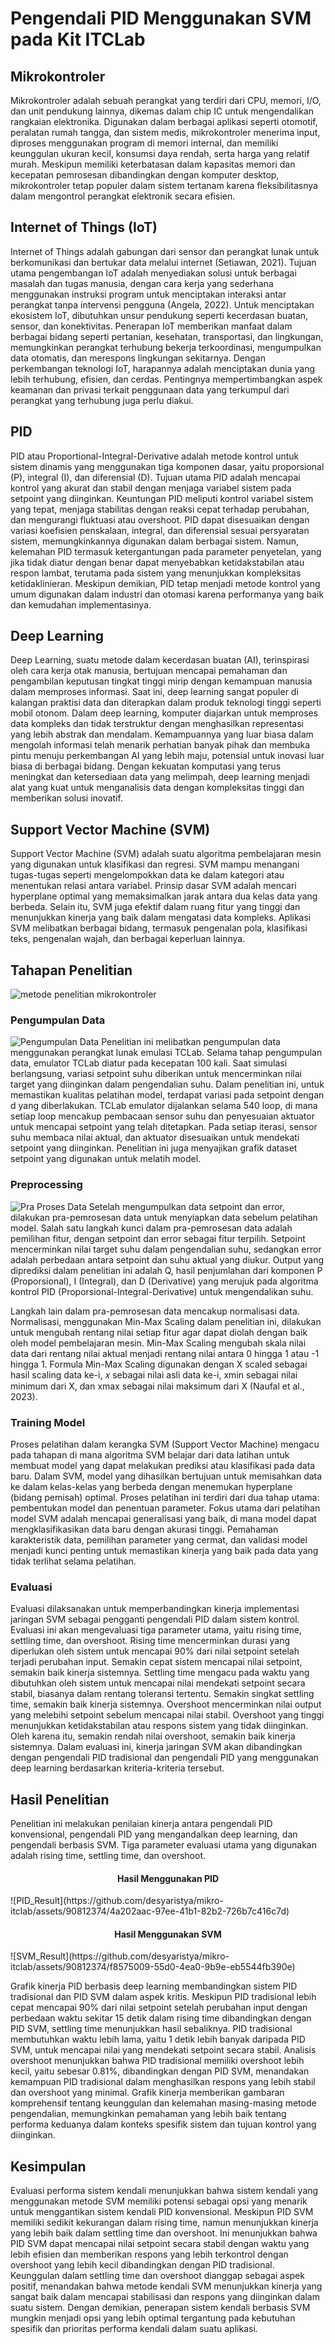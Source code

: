 # Pengendali PID Menggunakan SVM pada Kit ITCLab
## Mikrokontroler
Mikrokontroler adalah sebuah perangkat yang terdiri dari CPU, memori, I/O, dan unit pendukung lainnya, dikemas dalam chip IC untuk mengendalikan rangkaian elektronika. Digunakan dalam berbagai aplikasi seperti otomotif, peralatan rumah tangga, dan sistem medis, mikrokontroler menerima input, diproses menggunakan program di memori internal, dan memiliki keunggulan ukuran kecil, konsumsi daya rendah, serta harga yang relatif murah. Meskipun memiliki keterbatasan dalam kapasitas memori dan kecepatan pemrosesan dibandingkan dengan komputer desktop, mikrokontroler tetap populer dalam sistem tertanam karena fleksibilitasnya dalam mengontrol perangkat elektronik secara efisien.

## Internet of Things (IoT)
Internet of Things adalah gabungan dari sensor dan perangkat lunak untuk berkomunikasi dan bertukar data melalui internet (Setiawan, 2021). Tujuan utama pengembangan IoT adalah menyediakan solusi untuk berbagai masalah dan tugas manusia, dengan cara kerja yang sederhana menggunakan instruksi program untuk menciptakan interaksi antar perangkat tanpa intervensi pengguna (Angela, 2022). Untuk menciptakan ekosistem IoT, dibutuhkan unsur pendukung seperti kecerdasan buatan, sensor, dan konektivitas. Penerapan IoT memberikan manfaat dalam berbagai bidang seperti pertanian, kesehatan, transportasi, dan lingkungan, memungkinkan perangkat terhubung bekerja terkoordinasi, mengumpulkan data otomatis, dan merespons lingkungan sekitarnya. Dengan perkembangan teknologi IoT, harapannya adalah menciptakan dunia yang lebih terhubung, efisien, dan cerdas. Pentingnya mempertimbangkan aspek keamanan dan privasi terkait penggunaan data yang terkumpul dari perangkat yang terhubung juga perlu diakui.

## PID
PID atau Proportional-Integral-Derivative adalah metode kontrol untuk sistem dinamis yang menggunakan tiga komponen dasar, yaitu proporsional (P), integral (I), dan diferensial (D). Tujuan utama PID adalah mencapai kontrol yang akurat dan stabil dengan menjaga variabel sistem pada setpoint yang diinginkan. Keuntungan PID meliputi kontrol variabel sistem yang tepat, menjaga stabilitas dengan reaksi cepat terhadap perubahan, dan mengurangi fluktuasi atau overshoot. PID dapat disesuaikan dengan variasi koefisien penskalaan, integral, dan diferensial sesuai persyaratan sistem, memungkinkannya digunakan dalam berbagai sistem. Namun, kelemahan PID termasuk ketergantungan pada parameter penyetelan, yang jika tidak diatur dengan benar dapat menyebabkan ketidakstabilan atau respon lambat, terutama pada sistem yang menunjukkan kompleksitas ketidaklinieran. Meskipun demikian, PID tetap menjadi metode kontrol yang umum digunakan dalam industri dan otomasi karena performanya yang baik dan kemudahan implementasinya.

## Deep Learning
Deep Learning, suatu metode dalam kecerdasan buatan (AI), terinspirasi oleh cara kerja otak manusia, bertujuan mencapai pemahaman dan pengambilan keputusan tingkat tinggi mirip dengan kemampuan manusia dalam memproses informasi. Saat ini, deep learning sangat populer di kalangan praktisi data dan diterapkan dalam produk teknologi tinggi seperti mobil otonom. Dalam deep learning, komputer diajarkan untuk memproses data kompleks dan tidak terstruktur dengan menghasilkan representasi yang lebih abstrak dan mendalam. Kemampuannya yang luar biasa dalam mengolah informasi telah menarik perhatian banyak pihak dan membuka pintu menuju perkembangan AI yang lebih maju, potensial untuk inovasi luar biasa di berbagai bidang. Dengan kekuatan komputasi yang terus meningkat dan ketersediaan data yang melimpah, deep learning menjadi alat yang kuat untuk menganalisis data dengan kompleksitas tinggi dan memberikan solusi inovatif.

## Support Vector Machine (SVM)
Support Vector Machine (SVM) adalah suatu algoritma pembelajaran mesin yang digunakan untuk klasifikasi dan regresi. SVM mampu menangani tugas-tugas seperti mengelompokkan data ke dalam kategori atau menentukan relasi antara variabel. Prinsip dasar SVM adalah mencari hyperplane optimal yang memaksimalkan jarak antara dua kelas data yang berbeda. Selain itu, SVM juga efektif dalam ruang fitur yang tinggi dan menunjukkan kinerja yang baik dalam mengatasi data kompleks. Aplikasi SVM melibatkan berbagai bidang, termasuk pengenalan pola, klasifikasi teks, pengenalan wajah, dan berbagai keperluan lainnya.

## Tahapan Penelitian
![metode penelitian mikrokontroler](https://github.com/desyaristya/mikro-itclab/assets/90812374/7504fb90-4f43-4054-a4f1-6e09b4863041)

### Pengumpulan Data
![Pengumpulan Data](https://github.com/desyaristya/mikro-itclab/assets/90812374/f0d6554f-a8da-4874-a125-01e2fa570deb)
Penelitian ini melibatkan pengumpulan data menggunakan perangkat lunak emulasi TCLab. Selama tahap pengumpulan data, emulator TCLab diatur pada kecepatan 100 kali. Saat simulasi berlangsung, variasi setpoint suhu diberikan untuk mencerminkan nilai target yang diinginkan dalam pengendalian suhu. Dalam penelitian ini, untuk memastikan kualitas pelatihan model, terdapat variasi pada setpoint dengan d yang diberlakukan. TCLab emulator dijalankan selama 540 loop, di mana setiap loop mencakup pembacaan sensor suhu dan penyesuaian aktuator untuk mencapai setpoint yang telah ditetapkan. Pada setiap iterasi, sensor suhu membaca nilai aktual, dan aktuator disesuaikan untuk mendekati setpoint yang diinginkan. Penelitian ini juga menyajikan grafik dataset setpoint yang digunakan untuk melatih model.

### Preprocessing
![Pra Proses Data](https://github.com/desyaristya/mikro-itclab/assets/90812374/178734d7-11c4-4d2a-aece-cb16c39d5762)
Setelah mengumpulkan data setpoint dan error, dilakukan pra-pemrosesan data untuk menyiapkan data sebelum pelatihan model. Salah satu langkah kunci dalam pra-pemrosesan data adalah pemilihan fitur, dengan setpoint dan error sebagai fitur terpilih. Setpoint mencerminkan nilai target suhu dalam pengendalian suhu, sedangkan error adalah perbedaan antara setpoint dan suhu aktual yang diukur. Output yang diprediksi dalam penelitian ini adalah Q, hasil penjumlahan dari komponen P (Proporsional), I (Integral), dan D (Derivative) yang merujuk pada algoritma kontrol PID (Proporsional-Integral-Derivative) untuk mengendalikan suhu.

Langkah lain dalam pra-pemrosesan data mencakup normalisasi data. Normalisasi, menggunakan Min-Max Scaling dalam penelitian ini, dilakukan untuk mengubah rentang nilai setiap fitur agar dapat diolah dengan baik oleh model pembelajaran mesin. Min-Max Scaling mengubah skala nilai data dari rentang nilai aktual menjadi rentang nilai antara 0 hingga 1 atau -1 hingga 1. Formula Min-Max Scaling digunakan dengan X scaled sebagai hasil scaling data ke-i, 𝑥 sebagai nilai asli data ke-i, xmin sebagai nilai minimum dari X, dan xmax sebagai nilai maksimum dari X (Naufal et al., 2023).

### Training Model
Proses pelatihan dalam kerangka SVM (Support Vector Machine) mengacu pada tahapan di mana algoritma SVM belajar dari data latihan untuk membuat model yang dapat melakukan prediksi atau klasifikasi pada data baru. Dalam SVM, model yang dihasilkan bertujuan untuk memisahkan data ke dalam kelas-kelas yang berbeda dengan menemukan hyperplane (bidang pemisah) optimal. Proses pelatihan ini terdiri dari dua tahap utama: pembentukan model dan penentuan parameter. Fokus utama dari pelatihan model SVM adalah mencapai generalisasi yang baik, di mana model dapat mengklasifikasikan data baru dengan akurasi tinggi. Pemahaman karakteristik data, pemilihan parameter yang cermat, dan validasi model menjadi kunci penting untuk memastikan kinerja yang baik pada data yang tidak terlihat selama pelatihan.

### Evaluasi
Evaluasi dilaksanakan untuk memperbandingkan kinerja implementasi jaringan SVM sebagai pengganti pengendali PID dalam sistem kontrol. Evaluasi ini akan mengevaluasi tiga parameter utama, yaitu rising time, settling time, dan overshoot. Rising time mencerminkan durasi yang diperlukan oleh sistem untuk mencapai 90% dari nilai setpoint setelah terjadi perubahan input. Semakin cepat sistem mencapai nilai setpoint, semakin baik kinerja sistemnya. Settling time mengacu pada waktu yang dibutuhkan oleh sistem untuk mencapai nilai mendekati setpoint secara stabil, biasanya dalam rentang toleransi tertentu. Semakin singkat settling time, semakin baik kinerja sistemnya. Overshoot mencerminkan nilai output yang melebihi setpoint sebelum mencapai nilai stabil. Overshoot yang tinggi menunjukkan ketidakstabilan atau respons sistem yang tidak diinginkan. Oleh karena itu, semakin rendah nilai overshoot, semakin baik kinerja sistemnya. Dalam evaluasi ini, kinerja jaringan SVM akan dibandingkan dengan pengendali PID tradisional dan pengendali PID yang menggunakan deep learning berdasarkan kriteria-kriteria tersebut.

## Hasil Penelitian
Penelitian ini melakukan penilaian kinerja antara pengendali PID konvensional, pengendali PID yang mengandalkan deep learning, dan pengendali berbasis SVM. Tiga parameter evaluasi utama yang digunakan adalah rising time, settling time, dan overshoot.
<h4 align="center">Hasil Menggunakan PID</h4>
![PID_Result](https://github.com/desyaristya/mikro-itclab/assets/90812374/4a202aac-97ee-41b1-82b2-726b7c416c7d)

<h4 align="center">Hasil Menggunakan SVM</h4>
![SVM_Result](https://github.com/desyaristya/mikro-itclab/assets/90812374/f8575009-55d0-4ea0-9b9e-eb5544fb390e)
<br>

Grafik kinerja PID berbasis deep learning membandingkan sistem PID tradisional dan PID SVM dalam aspek kritis. Meskipun PID tradisional lebih cepat mencapai 90% dari nilai setpoint setelah perubahan input dengan perbedaan waktu sekitar 15 detik dalam rising time dibandingkan dengan PID SVM, settling time menunjukkan hasil sebaliknya. PID tradisional membutuhkan waktu lebih lama, yaitu 1 detik lebih banyak daripada PID SVM, untuk mencapai nilai yang mendekati setpoint secara stabil. Analisis overshoot menunjukkan bahwa PID tradisional memiliki overshoot lebih kecil, yaitu sebesar 0.81%, dibandingkan dengan PID SVM, menandakan kemampuan PID tradisional dalam menghasilkan respons yang lebih stabil dan overshoot yang minimal. Grafik kinerja memberikan gambaran komprehensif tentang keunggulan dan kelemahan masing-masing metode pengendalian, memungkinkan pemahaman yang lebih baik tentang performa keduanya dalam konteks spesifik sistem dan tujuan kontrol yang diinginkan.

## Kesimpulan

Evaluasi performa sistem kendali menunjukkan bahwa sistem kendali yang menggunakan metode SVM memiliki potensi sebagai opsi yang menarik untuk menggantikan sistem kendali PID konvensional. Meskipun PID SVM memiliki sedikit kekurangan dalam rising time, namun menunjukkan kinerja yang lebih baik dalam settling time dan overshoot. Ini menunjukkan bahwa PID SVM dapat mencapai nilai setpoint secara stabil dengan waktu yang lebih efisien dan memberikan respons yang lebih terkontrol dengan overshoot yang lebih kecil dibandingkan dengan PID tradisional. Keunggulan dalam settling time dan overshoot dianggap sebagai aspek positif, menandakan bahwa metode kendali SVM menunjukkan kinerja yang sangat baik dalam mencapai stabilisasi dan respons yang diinginkan dalam suatu sistem. Dengan demikian, penerapan sistem kendali berbasis SVM mungkin menjadi opsi yang lebih optimal tergantung pada kebutuhan spesifik dan prioritas performa kendali dalam suatu aplikasi.
